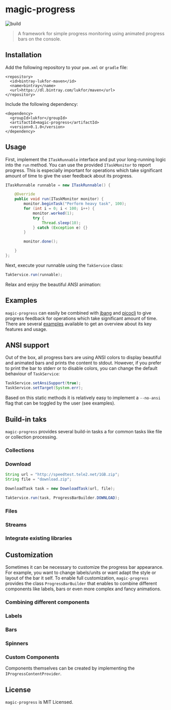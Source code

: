 # magic-progress

![build](https://github.com/lukfor/magic-progress/workflows/build/badge.svg)

> A framework for simple progress monitoring using animated progress bars on the console.

## Installation


Add the following repository to your `pom.xml` or `gradle` file:

```
<repository>
  <id>bintray-lukfor-maven</id>
  <name>bintray</name>
  <url>https://dl.bintray.com/lukfor/maven</url>
</repository>
```

Include the following dependency:

```
<dependency>
  <groupId>lukfor</groupId>
  <artifactId>magic-progress</artifactId>
  <version>0.1.0</version>
</dependency>
```

## Usage

First, implement the `ITaskRunnable` interface and put your long-running logic into the `run` method. You can use the provided `ITaskMonitor` to report progress. This is especially important for operations which take significant amount of time to give the user feedback about its progress.

```java
ITaskRunnable runnable = new ITaskRunnable() {

	@Override
	public void run(ITaskMonitor monitor) {
		monitor.beginTask("Perform heavy task", 100);
		for (int i = 0; i < 100; i++) {
			monitor.worked(1);
			try {
				Thread.sleep(10);
			} catch (Exception e) {}
		}

		monitor.done();

	}
};
```

Next, execute your runnable using the `TakService` class:

```java
TakService.run(runnable);
```

Relax and enjoy the beautiful ANSI animation:


## Examples

`magic-progress` can easily be combined with [jbang](https://jbang.dev/) and [picocli](https://picocli.info/) to give progress feedback for operations which take significant amount of time. There are several [examples](https://github.com/lukfor/magic-progress/tree/master/examples) available to get an overview about its key features and usage.

## ANSI support

Out of the box, all progress bars are using ANSI colors to display beautiful and animated bars and prints the content to stdout. However, if you prefer to print the bar to stderr or to disable colors, you can change the default behaviour of `TaskService`:

```java
TaskService.setAnsiSupport(true);
TaskService.setTarget(System.err);
```

Based on this static methods it is relatively easy to implement a `--no-ansi` flag that can be toggled by the user (see examples).

## Build-in taks

`magic-progress` provides several build-in tasks a for common tasks like file or collection processing.

### Collections

### Download

```java
String url = "http://speedtest.tele2.net/1GB.zip";
String file = "download.zip";

DownloadTask task = new DownloadTask(url, file);

TakService.run(task, ProgressBarBuilder.DOWNLOAD);
```

### Files

### Streams

### Integrate existing libraries



## Customization

Sometimes it can be necessary to customize the progress bar appearance. For example, you want to change labels/units or want adapt the style or layout of the bar it self. To enable full customization, `magic-progress` provides the class `ProgressBarBuilder` that enables to combine different components like labels, bars or even more complex and fancy animations.

### Combining different components

### Labels

### Bars

### Spinners

### Custom Components

Components themselves can be created by implementing the `IProgressContentProvider`.

## License

`magic-progress` is MIT Licensed.
